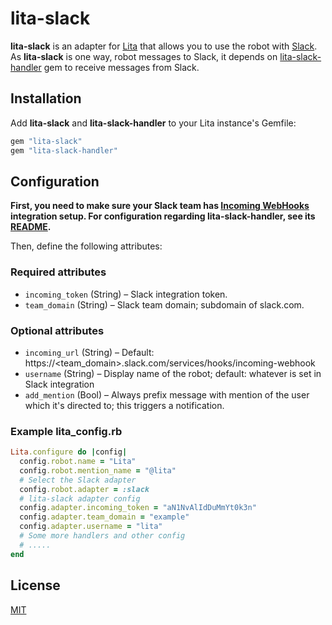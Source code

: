 # lita-slack

**lita-slack** is an adapter for [Lita](https://github.com/jimmycuadra/lita) that allows you to use the robot with [Slack](https://slack.com/). As **lita-slack** is one way, robot messages to Slack, it depends on [lita-slack-handler](https://github.com/kenjij/lita-slack-handler) gem to receive messages from Slack.

## Installation

Add **lita-slack** and **lita-slack-handler** to your Lita instance's Gemfile:

``` ruby
gem "lita-slack"
gem "lita-slack-handler"
```

## Configuration

**First, you need to make sure your Slack team has [Incoming WebHooks](https://my.slack.com/services/new/incoming-webhook) integration setup. For configuration regarding lita-slack-handler, see its [README](https://github.com/kenjij/lita-slack-handler).**

Then, define the following attributes:

### Required attributes

* `incoming_token` (String) – Slack integration token.
* `team_domain` (String) – Slack team domain; subdomain of slack.com.

### Optional attributes

* `incoming_url` (String) – Default: https://<team_domain>.slack.com/services/hooks/incoming-webhook
* `username` (String) – Display name of the robot; default: whatever is set in Slack integration
* `add_mention` (Bool) – Always prefix message with mention of the user which it's directed to; this triggers a notification.

### Example lita_config.rb

``` ruby
Lita.configure do |config|
  config.robot.name = "Lita"
  config.robot.mention_name = "@lita"
  # Select the Slack adapter
  config.robot.adapter = :slack
  # lita-slack adapter config
  config.adapter.incoming_token = "aN1NvAlIdDuMmYt0k3n"
  config.adapter.team_domain = "example"
  config.adapter.username = "lita"
  # Some more handlers and other config
  # .....
end
```

## License

[MIT](http://opensource.org/licenses/MIT)
